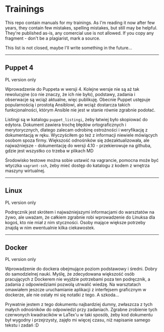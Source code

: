 # Trainings

This repo contain manuals for my trainings. As I'm reading it now after few years, they contain few mistakes, spelling mistakes, but still may be helpful. They're published as-is, any comercial use is not allowed. If you copy any fragment - don't be a plagiarist, mark a source.

This list is not closed, maybe I'll write something in the future...

---

## Puppet 4

PL version only

Wprowadzenie do Puppeta w wersji 4. Kolejne wersje nie są aż tak rewolucyjne (co nie znaczy, że ich nie było), podstawy, zadania i obserwacje są wciąż aktualne, więc publikuję. Obecnie Puppet ustępuje popularnością i prostotą Ansiblowi, ale wciąż dostarcza takich funkcjonalności, którym Ansible nie jest w stanie równie zgrabnie podołać.

Listingi są w katalogu `puppet_listingi`, żeby łatwiej było skopiować do edytora. Dokument zawiera trochę błędów ortograficznych i merytorycznych, dlatego zalecam odrobinę ostrożności i weryfikację z dokumentacją w ręku. Wyczyściłem go też z informacji niewiele mówiących osobom spoza firmy. Większość odnośników się zdezaktualizowała, ale najważniejsze - dokumentację do wersji 4.10 - przekierowuje na githuba, gdzie jest wszystko co trzeba w plikach MD

Środowisko testowe można sobie ustawić na vagrancie, pomocna może być wtyczka `vagrant-ssh`, żeby mieć dostęp do katalogu z kodem z wnętrza maszyny wirtualnej.

---

## Linux

PL version only

Podręcznik jest skrótem i najważniejszymi informacjami do warsztatów na żywo, ale uważam, że całkiem zgrabnie robi wprowadzenie do Linuksa dla kogoś, kto nie miał z nim styczności. Osoby mające większe potrzeby znajdą w nim ewentualnie kilka ciekawostek.

---

## Docker

PL version only

Wprowadzenie do dockera obejmujące poziom podstawowy i średni. Dobry do samodzielnej nauki. Myślę, że zdecydowana większość osób pracujących z Dockerem nie wyjdzie potrzebami poza ten podręcznik, a zadania z odpowiedziami pozwolą utrwalić wiedzę. Na warsztatach omawiałem jeszcze uruchamianie aplikacji z interfejsem graficznym w dockerze, ale nie ostały mi się notatki z tego. A szkoda...

Prywatnie jestem z tego dokumentu najbardziej dumny, zwłaszcza z tych małych odnośników do odpowiedzi przy zadaniach. Zgrabne zrobienie tych czerwonych kwadracików w LaTex'u w taki sposób, żeby kod dokumentu był wygodny i przejrzysty, zajęło mi więcej czasu, niż napisanie samego tekstu i zadań :D
